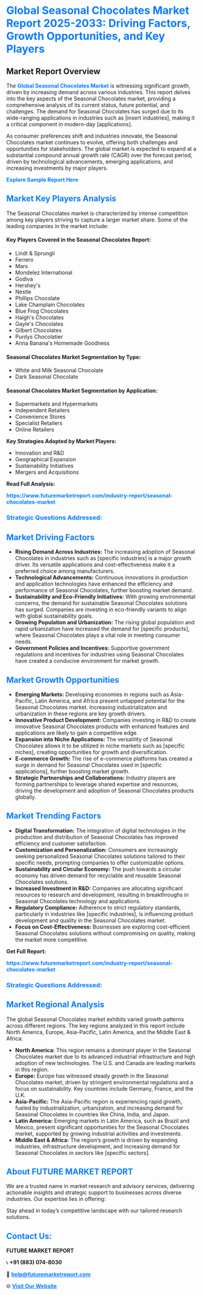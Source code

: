 <h1 style="color: #007BFF;">Global Seasonal Chocolates Market Report 2025-2033: Driving Factors, Growth Opportunities, and Key Players</h1>

<section id="overview">
<h2>Market Report Overview</h2>
<p>The <a href="https://www.futuremarketreport.com/industry-report/seasonal-chocolates-market" style="color: #007BFF; text-decoration: none;"><strong>Global Seasonal Chocolates Market</strong></a> is witnessing significant growth, driven by increasing demand across various industries. This report delves into the key aspects of the Seasonal Chocolates market, providing a comprehensive analysis of its current status, future potential, and challenges. The demand for Seasonal Chocolates has surged due to its wide-ranging applications in industries such as [insert industries], making it a critical component in modern-day [applications].</p>
<p>As consumer preferences shift and industries innovate, the Seasonal Chocolates market continues to evolve, offering both challenges and opportunities for stakeholders. The global market is expected to expand at a substantial compound annual growth rate (CAGR) over the forecast period, driven by technological advancements, emerging applications, and increasing investments by major players.</p>
</section>

<section id="overview">
<p><a href="https://www.futuremarketreport.com/request-sample/reportId=51735" style="color: #007BFF; text-decoration: none;"><strong>Explore Sample Report Here</strong></a></p>
</section>

<section id="key-players">
<h2 style="color: #007BFF;">Market Key Players Analysis</h2>
<p>The Seasonal Chocolates market is characterized by intense competition among key players striving to capture a larger market share. Some of the leading companies in the market include:</p>
<h4>Key Players Covered in the Seasonal Chocolates Report:</h4>
<ul><li>Lindt &amp; Sprungli</li><li>Ferrero</li><li>Mars</li><li>Mondelez International</li><li>Godiva</li><li>Hershey&#039;s</li><li>Nestle</li><li>Phillips Chocolate</li><li>Lake Champlain Chocolates</li><li>Blue Frog Chocolates</li><li>Haigh&#039;s Chocolates</li><li>Gayle&#039;s Chocolates</li><li>Gilbert Chocolates</li><li>Purdys Chocolatier</li><li>Anna Banana&#039;s Homemade Goodness</li></ul>
<h4>Seasonal Chocolates Market Segmentation by Type:</h4>
<ul><li>White and Milk Seasonal Chocolate</li><li>Dark Seasonal Chocolate</li></ul>

<h4>Seasonal Chocolates Market Segmentation by Application:</h4>
<ul><li>Supermarkets and Hypermarkets</li><li>Independent Retailers</li><li>Convenience Stores</li><li>Specialist Retailers</li><li>Online Retailers</li></ul>
<p><strong>Key Strategies Adopted by Market Players:</strong></p>
<ul>
<li>Innovation and R&D</li>
<li>Geographical Expansion</li>
<li>Sustainability Initiatives</li>
<li>Mergers and Acquisitions</li>
</ul>
</section>

<section>
<p><strong>Read Full Analysis: </strong></p><a href="https://www.futuremarketreport.com/industry-report/seasonal-chocolates-market" style="color: #007BFF; text-decoration: none;"><strong>https://www.futuremarketreport.com/industry-report/seasonal-chocolates-market</strong></a>
<h3 style="color: #007BFF;">Strategic Questions Addressed:</h3>
</section>

<section id="driving-factors">
<h2 style="color: #007BFF;">Market Driving Factors</h2>
<ul>
<li><strong>Rising Demand Across Industries:</strong> The increasing adoption of Seasonal Chocolates in industries such as [specific industries] is a major growth driver. Its versatile applications and cost-effectiveness make it a preferred choice among manufacturers.</li>
<li><strong>Technological Advancements:</strong> Continuous innovations in production and application technologies have enhanced the efficiency and performance of Seasonal Chocolates, further boosting market demand.</li>
<li><strong>Sustainability and Eco-Friendly Initiatives:</strong> With growing environmental concerns, the demand for sustainable Seasonal Chocolates solutions has surged. Companies are investing in eco-friendly variants to align with global sustainability goals.</li>
<li><strong>Growing Population and Urbanization:</strong> The rising global population and rapid urbanization have increased the demand for [specific products], where Seasonal Chocolates plays a vital role in meeting consumer needs.</li>
<li><strong>Government Policies and Incentives:</strong> Supportive government regulations and incentives for industries using Seasonal Chocolates have created a conducive environment for market growth.</li>
</ul>
</section>

<section id="growth-opportunities">
<h2 style="color: #007BFF;">Market Growth Opportunities</h2>
<ul>
<li><strong>Emerging Markets:</strong> Developing economies in regions such as Asia-Pacific, Latin America, and Africa present untapped potential for the Seasonal Chocolates market. Increasing industrialization and urbanization in these regions are key growth drivers.</li>
<li><strong>Innovative Product Development:</strong> Companies investing in R&D to create innovative Seasonal Chocolates products with enhanced features and applications are likely to gain a competitive edge.</li>
<li><strong>Expansion into Niche Applications:</strong> The versatility of Seasonal Chocolates allows it to be utilized in niche markets such as [specific niches], creating opportunities for growth and diversification.</li>
<li><strong>E-commerce Growth:</strong> The rise of e-commerce platforms has created a surge in demand for Seasonal Chocolates used in [specific applications], further boosting market growth.</li>
<li><strong>Strategic Partnerships and Collaborations:</strong> Industry players are forming partnerships to leverage shared expertise and resources, driving the development and adoption of Seasonal Chocolates products globally.</li>
</ul>
</section>

<section id="trending-factors">
<h2 style="color: #007BFF;">Market Trending Factors</h2>
<ul>
<li><strong>Digital Transformation:</strong> The integration of digital technologies in the production and distribution of Seasonal Chocolates has improved efficiency and customer satisfaction.</li>
<li><strong>Customization and Personalization:</strong> Consumers are increasingly seeking personalized Seasonal Chocolates solutions tailored to their specific needs, prompting companies to offer customizable options.</li>
<li><strong>Sustainability and Circular Economy:</strong> The push towards a circular economy has driven demand for recyclable and reusable Seasonal Chocolates solutions.</li>
<li><strong>Increased Investment in R&D:</strong> Companies are allocating significant resources to research and development, resulting in breakthroughs in Seasonal Chocolates technology and applications.</li>
<li><strong>Regulatory Compliance:</strong> Adherence to strict regulatory standards, particularly in industries like [specific industries], is influencing product development and quality in the Seasonal Chocolates market.</li>
<li><strong>Focus on Cost-Effectiveness:</strong> Businesses are exploring cost-efficient Seasonal Chocolates solutions without compromising on quality, making the market more competitive.</li>
</ul>
</section>

<section>
<p><strong>Get Full Report: </strong></p><a href="https://www.futuremarketreport.com/industry-report/seasonal-chocolates-market" style="color: #007BFF; text-decoration: none;"><strong>https://www.futuremarketreport.com/industry-report/seasonal-chocolates-market</strong></a>
<h3 style="color: #007BFF;">Strategic Questions Addressed:</h3>
</section>


<section id="regional-analysis">
<h2 style="color: #007BFF;">Market Regional Analysis</h2>
<p>The global Seasonal Chocolates market exhibits varied growth patterns across different regions. The key regions analyzed in this report include North America, Europe, Asia-Pacific, Latin America, and the Middle East & Africa:</p>
<ul>
<li><strong>North America:</strong> This region remains a dominant player in the Seasonal Chocolates market due to its advanced industrial infrastructure and high adoption of new technologies. The U.S. and Canada are leading markets in this region.</li>
<li><strong>Europe:</strong> Europe has witnessed steady growth in the Seasonal Chocolates market, driven by stringent environmental regulations and a focus on sustainability. Key countries include Germany, France, and the U.K.</li>
<li><strong>Asia-Pacific:</strong> The Asia-Pacific region is experiencing rapid growth, fueled by industrialization, urbanization, and increasing demand for Seasonal Chocolates in countries like China, India, and Japan.</li>
<li><strong>Latin America:</strong> Emerging markets in Latin America, such as Brazil and Mexico, present significant opportunities for the Seasonal Chocolates market, supported by growing industrial activities and investments.</li>
<li><strong>Middle East & Africa:</strong> The region’s growth is driven by expanding industries, infrastructure development, and increasing demand for Seasonal Chocolates in sectors like [specific sectors].</li>
</ul>
</section>

<footer>
<h2 style="color: #007BFF;">About FUTURE MARKET REPORT</h2>
<p>We are a trusted name in market research and advisory services, delivering actionable insights and strategic support to businesses across diverse industries. Our expertise lies in offering:</p>

<p>Stay ahead in today’s competitive landscape with our tailored research solutions.</p>

<h2 style="color: #007BFF;">Contact Us:</h2>
<p><strong>FUTURE MARKET REPORT</strong></p>
<p>📞 <strong>+91 (883) 074-8030</strong></p>
<p>📧 <strong><a href="mailto:help@futuremarketreport.com" style="color: #007BFF;">help@futuremarketreport.com</a></strong></p>
<p>🌐 <strong><a href="https://www.futuremarketreport.com/" style="color: #007BFF;">Visit Our Website</a></strong></p>
</footer>